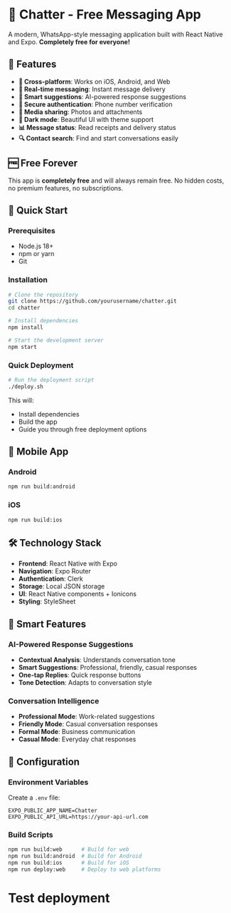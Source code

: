 # 💬 Chatter - Free Messaging App

A modern, WhatsApp-style messaging application built with React Native and Expo. **Completely free for everyone!**

## 🌟 Features

- **📱 Cross-platform**: Works on iOS, Android, and Web
- **💬 Real-time messaging**: Instant message delivery
- **🎯 Smart suggestions**: AI-powered response suggestions
- **🔐 Secure authentication**: Phone number verification
- **📸 Media sharing**: Photos and attachments
- **🌙 Dark mode**: Beautiful UI with theme support
- **📊 Message status**: Read receipts and delivery status
- **🔍 Contact search**: Find and start conversations easily

## 🆓 Free Forever

This app is **completely free** and will always remain free. No hidden costs, no premium features, no subscriptions.

## 🚀 Quick Start

### Prerequisites
- Node.js 18+
- npm or yarn
- Git

### Installation

```bash
# Clone the repository
git clone https://github.com/yourusername/chatter.git
cd chatter

# Install dependencies
npm install

# Start the development server
npm start
```

### Quick Deployment

```bash
# Run the deployment script
./deploy.sh
```

This will:
- Install dependencies
- Build the app
- Guide you through free deployment options



## 📱 Mobile App

### Android
```bash
npm run build:android
```

### iOS
```bash
npm run build:ios
```

## 🛠️ Technology Stack

- **Frontend**: React Native with Expo
- **Navigation**: Expo Router
- **Authentication**: Clerk
- **Storage**: Local JSON storage
- **UI**: React Native components + Ionicons
- **Styling**: StyleSheet

## 🎯 Smart Features

### AI-Powered Response Suggestions
- **Contextual Analysis**: Understands conversation tone
- **Smart Suggestions**: Professional, friendly, casual responses
- **One-tap Replies**: Quick response buttons
- **Tone Detection**: Adapts to conversation style

### Conversation Intelligence
- **Professional Mode**: Work-related suggestions
- **Friendly Mode**: Casual conversation responses
- **Formal Mode**: Business communication
- **Casual Mode**: Everyday chat responses

## 🔧 Configuration

### Environment Variables
Create a `.env` file:
```env
EXPO_PUBLIC_APP_NAME=Chatter
EXPO_PUBLIC_API_URL=https://your-api-url.com
```

### Build Scripts
```bash
npm run build:web      # Build for web
npm run build:android  # Build for Android
npm run build:ios      # Build for iOS
npm run deploy:web     # Deploy to web platforms
```

# Test deployment

